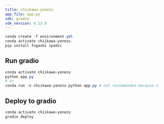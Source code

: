 ```yaml
---
title: chiikawa-yonezu
app_file: app.py
sdk: gradio
sdk_version: 4.13.0
---
```


```powershell
conda create -f environment.yml
conda activate chiikawa-yonezu
pip install fugashi ipadic
```

## Run gradio

```powershell
conda activate chiikawa-yonezu
python app.py
# or
conda run -n chiikawa-yonezu python app.py # not recommended because standard output is not displayed
```

## Deploy to gradio

```powershell
conda activate chiikawa-yonezu
gradio deploy
```
